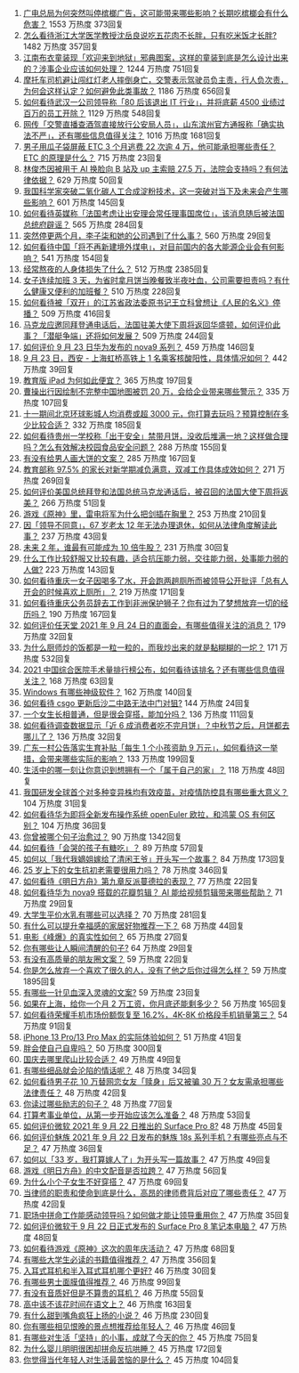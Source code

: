 1. [广电总局为何突然叫停槟榔广告，这可能带来哪些影响？长期吃槟榔会有什么危害？](https://www.zhihu.com/question/488307490) 1553 万热度 373回复
1. [怎么看待浙江大学医学教授沈岳良说吃五花肉不长胖，只有吃米饭才长胖?](https://www.zhihu.com/question/487456654) 1482 万热度 357回复
1. [江南布衣童装现「欢迎来到地狱」邪典图案，这样的童装到底是怎么设计出来的？涉事企业应该如何处理？](https://www.zhihu.com/question/488394485) 1244 万热度 751回复
1. [摩托车司机避让闯红灯老人摔倒身亡，交警表示驾驶员负主责，行人负次责，为何会这样认定？如何避免此类事故？](https://www.zhihu.com/question/488299450) 1186 万热度 656回复
1. [如何看待武汉一公司领导称「80 后该退出 IT 行业」，并将底薪 4500 业绩过百万的员工开除？](https://www.zhihu.com/question/487974179) 1129 万热度 548回复
1. [网传「交警直播查酒驾直接放行公安局人员」，山东滨州官方通报称「确实执法不严」，还有哪些信息值得关注？](https://www.zhihu.com/question/488295147) 1016 万热度 1681回复
1. [男子用瓜子袋屏蔽 ETC 3 个月逃费 22 次逾 4 万，他可能承担哪些责任？ETC 的原理是什么？](https://www.zhihu.com/question/488204110) 715 万热度 23回复
1. [林俊杰因被用于 AI 换脸向 B 站及 up 主索赔 27.5 万，法院会支持吗？有何法律依据？](https://www.zhihu.com/question/488523636) 629 万热度 50回复
1. [我国科学家突破二氧化碳人工合成淀粉技术，这一突破对当下及未来会产生哪些影响？](https://www.zhihu.com/question/488626676) 601 万热度 145回复
1. [如何看待英媒称「法国考虑让出安理会常任理事国席位」，该消息随后被法国总统府辟谣？](https://www.zhihu.com/question/488337009) 565 万热度 284回复
1. [突然停更两个月，李子柒和她的公司遇到了什么事？](https://www.zhihu.com/question/487698213) 560 万热度 29回复
1. [如何看待中国「将不再新建境外煤电」，对目前国内的各大能源企业会有何影响？](https://www.zhihu.com/question/488367544) 541 万热度 154回复
1. [经常熬夜的人身体损失了什么？](https://www.zhihu.com/question/57235424) 512 万热度 2385回复
1. [女子连续加班 3 天，为省时拿月饼当晚餐致半夜吐血，公司需要担责吗？有什么健康又便利的加班餐？](https://www.zhihu.com/question/488288801) 510 万热度 228回复
1. [如何看待被「双开」的江苏省政法委原书记王立科曾想让《人民的名义》停播？](https://www.zhihu.com/question/488475499) 509 万热度 416回复
1. [马克龙应邀同拜登通电话后，法国驻美大使下周将返回华盛顿，如何评价此事？「潜艇争端」还将如何发展？](https://www.zhihu.com/question/488441188) 509 万热度 244回复
1. [如何评价 9 月 23 日华为发布的 nova9 系列？](https://www.zhihu.com/question/488556600) 459 万热度 146回复
1. [9 月 23 日，西安 - 上海虹桥高铁上 1 名乘客核酸阳性，具体情况如何？](https://www.zhihu.com/question/488585925) 442 万热度 39回复
1. [教育版 iPad 为何如此便宜？](https://www.zhihu.com/question/270264935) 365 万热度 197回复
1. [曹操出行因绘制不完整中国地图被罚 20 万，会给企业带来哪些警示？](https://www.zhihu.com/question/488500018) 335 万热度 107回复
1. [十一期间北京环球影城人均消费或超 3000 元，你打算去玩吗？预算控制在多少比较合适？](https://www.zhihu.com/question/488429134) 332 万热度 185回复
1. [如何看待贵州一学校称「出于安全」禁带月饼，没收后堆满一地？这样做合理吗？怎么有效解决校园食品安全问题？](https://www.zhihu.com/question/488310354) 288 万热度 155回复
1. [有没有给男人画大饼的文案？](https://www.zhihu.com/question/481182054) 285 万热度 167回复
1. [教育部称 97.5% 的家长对新学期减负满意，双减工作具体成效如何？](https://www.zhihu.com/question/488464188) 271 万热度 269回复
1. [如何评价美国总统拜登和法国总统马克龙通话后，被召回的法国大使下周将返美？](https://www.zhihu.com/question/488435510) 266 万热度 51回复
1. [游戏《原神》里，雷电将军为什么把剑插在胸里？](https://www.zhihu.com/question/486663477) 253 万热度 210回复
1. [因「领导不同意」，67 岁老太 12 年无法办理退休，如何从法律角度解读此事？](https://www.zhihu.com/question/487028075) 237 万热度 43回复
1. [未来 2 年，谁最有可能成为 10 倍牛股？](https://www.zhihu.com/question/486815698) 231 万热度 30回复
1. [什么工作比较舒服又比较有趣，适合抗压能力弱，交往能力弱，处事能力弱的人做?](https://www.zhihu.com/question/485464893) 223 万热度 143回复
1. [如何看待重庆一女子因喝多了水，开会跑两趟厕所而被领导公开批评「总有人开会的时候喜欢上厕所」？](https://www.zhihu.com/question/488447638) 219 万热度 171回复
1. [如何看待重庆公务员辞去工作到非洲保护狮子？你有过为了梦想放弃一切的经历吗？](https://www.zhihu.com/question/485896085) 190 万热度 167回复
1. [如何评价任天堂 2021 年 9 月 24 日的直面会，有哪些值得关注的消息？](https://www.zhihu.com/question/488385049) 179 万热度 32回复
1. [为什么厨师炒的饭都是一粒一粒的，而我炒出来的就是黏糊糊的一坨？](https://www.zhihu.com/question/478428170) 171 万热度 532回复
1. [2021 中国综合医院手术量排行榜公布，如何看待该排名？还有哪些信息值得关注？](https://www.zhihu.com/question/488087529) 168 万热度 63回复
1. [Windows 有哪些神级软件？](https://www.zhihu.com/question/465494790) 162 万热度 140回复
1. [如何看待 csgo 更新后沙二中路无法中门对狙?](https://www.zhihu.com/question/488263904) 144 万热度 24回复
1. [一个女生长相普通，但是很会穿搭，能加分吗？](https://www.zhihu.com/question/478786202) 136 万热度 111回复
1. [如何看待调查数据显示「近 6 成消费者吃不完月饼」？中秋节之后，月饼都去哪儿了？](https://www.zhihu.com/question/488314005) 136 万热度 32回复
1. [广东一村公告落实生育补贴「每生 1 个小孩资助 9 万元」，如何看待这一举措，会带来哪些实际的影响？](https://www.zhihu.com/question/488305085) 133 万热度 199回复
1. [生活中的哪一刻让你意识到想拥有一个「属于自己的家」？](https://www.zhihu.com/question/488244803) 118 万热度 48回复
1. [我国研发全球首个对多种变异株均有效疫苗，对疫情防控具有哪些重大意义？](https://www.zhihu.com/question/488496804) 104 万热度 31回复
1. [如何看待华为即将全新发布操作系统 openEuler 欧拉，和鸿蒙 OS 有何区别？](https://www.zhihu.com/question/488449794) 104 万热度 36回复
1. [你曾被哪个句子治愈过？](https://www.zhihu.com/question/454759562) 90 万热度 1342回复
1. [如何看待「会哭的孩子有糖吃」？](https://www.zhihu.com/question/278871491) 89 万热度 57回复
1. [如何以「我代我嫡姐嫁给了清闲王爷」开头写一个故事？](https://www.zhihu.com/question/429819296) 84 万热度 173回复
1. [25 岁上下的女生抗初老需要很用力吗？](https://www.zhihu.com/question/413717392) 78 万热度 346回复
1. [如何看待《明日方舟》第九章反派蔓德拉的表现？](https://www.zhihu.com/question/487540256) 77 万热度 22回复
1. [如何看待华为 nova9 搭载的花瓣剪辑？ AI 能给视频剪辑带来哪些帮助？](https://www.zhihu.com/question/488582039) 71 万热度 29回复
1. [大学生平价水乳有哪些可以选择？](https://www.zhihu.com/question/54736638) 70 万热度 281回复
1. [有什么可以提升幸福感的家居好物推荐一下？](https://www.zhihu.com/question/440273407) 68 万热度 44回复
1. [电影《峰爆》的真实性如何？](https://www.zhihu.com/question/487502299) 65 万热度 27回复
1. [你有哪些让人瞬间清醒的句子?](https://www.zhihu.com/question/487735885) 64 万热度 29回复
1. [有没有高质量的朋友圈文案？](https://www.zhihu.com/question/482035664) 59 万热度 22回复
1. [你是怎么放弃一个喜欢了很久的人，没有了他之后你过得怎么样？](https://www.zhihu.com/question/473417875) 59 万热度 1895回复
1. [有哪些一针见血深入灵魂的文案?](https://www.zhihu.com/question/479357940) 59 万热度 23回复
1. [如果在上海，给你一个月 2 万工资，你月底还能剩多少？](https://www.zhihu.com/question/484818651) 56 万热度 165回复
1. [如何看待荣耀手机市场份额恢复至 16.2%，4K-8K 价格段手机销量第三？](https://www.zhihu.com/question/488375606) 54 万热度 91回复
1. [iPhone 13 Pro/13 Pro Max 的实际体验如何？](https://www.zhihu.com/question/488101053) 51 万热度 41回复
1. [胖会使自己自卑吗？](https://www.zhihu.com/question/482636271) 50 万热度 300回复
1. [国庆去哪里爬山比较合适？](https://www.zhihu.com/question/484224133) 49 万热度 49回复
1. [有哪些细品就会沦陷的情话呢？](https://www.zhihu.com/question/485270657) 48 万热度 34回复
1. [如何看待男子花 10 万替网恋女友「赎身」后又被骗 30 万？女友需承担哪些法律责任？](https://www.zhihu.com/question/488279402) 48 万热度 42回复
1. [你读过哪些励志的句子？](https://www.zhihu.com/question/445463949) 48 万热度 77回复
1. [打算考事业单位，从第一步开始应该怎么准备？](https://www.zhihu.com/question/304948250) 48 万热度 53回复
1. [如何评价微软 2021 年 9 月 22 日推出的 Surface Pro 8?](https://www.zhihu.com/question/487810773) 48 万热度 45回复
1. [如何评价魅族 2021 年 9 月 22 日发布的魅族 18s 系列手机？有哪些亮点与不足？](https://www.zhihu.com/question/488308963) 47 万热度 36回复
1. [如何以「33 岁，我打算嫁人了」为开头写一篇故事？](https://www.zhihu.com/question/488270687) 47 万热度 49回复
1. [游戏《明日方舟》的中文配音是否拉跨？](https://www.zhihu.com/question/487647534) 47 万热度 56回复
1. [为什么小个子女生不好穿搭？](https://www.zhihu.com/question/479669978) 47 万热度 69回复
1. [当律师的职责和使命到底是什么，高昂的律师费背后对应了哪些责任？](https://www.zhihu.com/question/486232902) 47 万热度 42回复
1. [职场中拼命工作能感动领导吗？如何做才能让领导重用你？](https://www.zhihu.com/question/487613334) 47 万热度 35回复
1. [如何评价微软于 9 月 22 日正式发布的 Surface Pro 8 笔记本电脑？](https://www.zhihu.com/question/488394634) 47 万热度 48回复
1. [如何看待游戏《原神》这次的周年庆活动？](https://www.zhihu.com/question/488204074) 47 万热度 68回复
1. [有哪些大学生必读的书籍值得推荐？](https://www.zhihu.com/question/461936428) 47 万热度 356回复
1. [入耳式耳机和半入耳式耳机哪个更好?](https://www.zhihu.com/question/337028255) 46 万热度 30回复
1. [有哪些男士面膜值得推荐？](https://www.zhihu.com/question/21441975) 46 万热度 99回复
1. [有没有音质好但是不算贵的耳机？](https://www.zhihu.com/question/487444779) 46 万热度 55回复
1. [高中该不该花时间在语文上？](https://www.zhihu.com/question/471034401) 46 万热度 163回复
1. [有什么甜到嘴角疯狂上扬的小说？](https://www.zhihu.com/question/478379510) 46 万热度 230回复
1. [你有哪些相见恨晚的景点想推荐给年轻人？](https://www.zhihu.com/question/479222325) 46 万热度 46回复
1. [有哪些对生活「坚持」的小事，成就了今天的你？](https://www.zhihu.com/question/488147269) 45 万热度 75回复
1. [为什么婴儿明明很困却拼命反抗哄睡？](https://www.zhihu.com/question/326867217) 45 万热度 172回复
1. [你觉得当代年轻人对生活最苦恼的是什么？](https://www.zhihu.com/question/445591097) 45 万热度 104回复